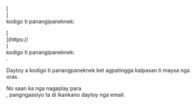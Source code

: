 [<br host>] <br action> kodigo ti panangipaneknek: <br code>

[<br host>](https://<br host>) <br action> kodigo ti panangipaneknek: <br code>.

Daytoy a kodigo ti panangpaneknek ket agpatingga kalpasan ti maysa nga oras.

No saan ka nga nagaplay para <br action>, pangngaasiyo ta di ikankano daytoy nga email.